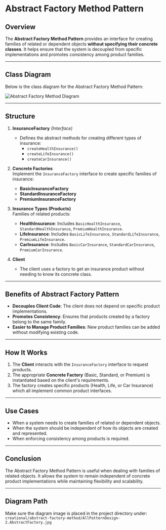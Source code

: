 # Abstract Factory Method Pattern

## Overview
The **Abstract Factory Method Pattern** provides an interface for creating families of related or dependent objects **without specifying their concrete classes**. It helps ensure that the system is decoupled from specific implementations and promotes consistency among product families.

---

## Class Diagram

Below is the class diagram for the Abstract Factory Method Pattern:

![Abstract Factory Method Diagram](abstract-factory-method.png)

---

## Structure

1. **InsuranceFactory** *(Interface)*  
   - Defines the abstract methods for creating different types of insurance:
     - `createHealthInsurance()`
     - `createLifeInsurance()`
     - `createCarInsurance()`

2. **Concrete Factories**  
   Implement the `InsuranceFactory` interface to create specific families of insurance:  
   - **BasicInsuranceFactory**  
   - **StandardInsuranceFactory**  
   - **PremiumInsuranceFactory**  

3. **Insurance Types (Products)**  
   Families of related products:  
   - **HealthInsurance**: Includes `BasicHealthInsurance`, `StandardHealthInsurance`, `PremiumHealthInsurance`.  
   - **LifeInsurance**: Includes `BasicLifeInsurance`, `StandardLifeInsurance`, `PremiumLifeInsurance`.  
   - **CarInsurance**: Includes `BasicCarInsurance`, `StandardCarInsurance`, `PremiumCarInsurance`.  

4. **Client**  
   - The client uses a factory to get an insurance product without needing to know its concrete class.

---

## Benefits of Abstract Factory Pattern

- **Decouples Client Code**: The client does not depend on specific product implementations.  
- **Promotes Consistency**: Ensures that products created by a factory belong to the same family.  
- **Easier to Manage Product Families**: New product families can be added without modifying existing code.  

---

## How It Works

1. The **Client** interacts with the `InsuranceFactory` interface to request products.  
2. The appropriate **Concrete Factory** (Basic, Standard, or Premium) is instantiated based on the client's requirements.  
3. The factory creates specific products (Health, Life, or Car Insurance) which all implement common product interfaces.

---

## Use Cases

- When a system needs to create families of related or dependent objects.  
- When the system should be independent of how its objects are created and represented.  
- When enforcing consistency among products is required.

---

## Conclusion

The Abstract Factory Method Pattern is useful when dealing with families of related objects. It allows the system to remain independent of concrete product implementations while maintaining flexibility and scalability.

---

## Diagram Path
Make sure the diagram image is placed in the project directory under:  
`creational/abstract-factory-method/AllPatternDesign-2.AbstractFactory.jpg`
